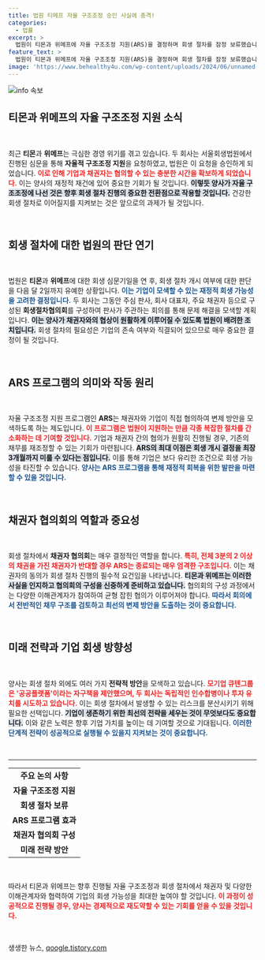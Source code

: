 ```yaml
---
title: 법원 티메프 자율 구조조정 승인 사실에 충격!
categories:
  - 법률
excerpt: >
  법원이 티몬과 위메프에 자율 구조조정 지원(ARS)을 결정하며 회생 절차를 잠정 보류했습니다. 두 기업은 채권자와 자율적 협의를 통해 회생 길을 모색하고 있으며, ARS가 무산될 경우 파산 가능성도 언급됩니다. 
feature_text: >
  법원이 티몬과 위메프에 자율 구조조정 지원(ARS)을 결정하며 회생 절차를 잠정 보류했습니다. 두 기업은 채권자와 자율적 협의를 통해 회생 길을 모색하고 있으며, ARS가 무산될 경우 파산 가능성도 언급됩니다. 
image: 'https://www.behealthy4u.com/wp-content/uploads/2024/06/unnamed-file.png'
---
```


<p><img src="https://www.behealthy4u.com/wp-content/uploads/2024/06/unnamed-file.png" alt="info 속보" /></p>

<h2 data-ke-size="size26">티몬과 위메프의 자율 구조조정 지원 소식</h2>

<p data-ke-size="size16">&nbsp;</p>

<p data-ke-size="size16">최근 <b>티몬</b>과 <b>위메프</b>는 극심한 경영 위기를 겪고 있습니다. 두 회사는 서울회생법원에서 진행된 심문을 통해 <b>자율적 구조조정 지원</b>을 요청하였고, 법원은 이 요청을 승인하게 되었습니다. <b><span style="color: #ee2323;">이로 인해 기업과 채권자는 협의할 수 있는 충분한 시간을 확보하게 되었습니다.</span></b> 이는 양사의 재정적 재건에 있어 중요한 기회가 될 것입니다. <b><span style="background-color: #21538527;">이렇듯 양사가 자율 구조조정에 나선 것은 향후 회생 절차 진행의 중요한 전환점으로 작용할 것입니다.</span></b> 건강한 회생 절차로 이어질지를 지켜보는 것은 앞으로의 과제가 될 것입니다.</p>

<p data-ke-size="size16">&nbsp;</p>

<h2 data-ke-size="size26">회생 절차에 대한 법원의 판단 연기</h2>

<p data-ke-size="size16">&nbsp;</p>

<p data-ke-size="size16">법원은 <b>티몬</b>과 <b>위메프</b>에 대한 회생 심문기일을 연 후, 회생 절차 개시 여부에 대한 판단을 다음 달 2일까지 유예한 상황입니다. <b><span style="color: #1a5490;">이는 기업이 모색할 수 있는 재정적 회생 가능성을 고려한 결정입니다.</span></b> 두 회사는 그동안 주심 판사, 회사 대표자, 주요 채권자 등으로 구성된 <b>회생절차협의회</b>를 구성하여 판사가 주관하는 회의를 통해 문제 해결을 모색할 계획입니다. <b><span style="background-color: #21538527;">이는 양사가 채권자와의 협상이 원활하게 이루어질 수 있도록 법원이 배려한 조치입니다.</span></b> 회생 절차의 필요성은 기업의 존속 여부와 직결되어 있으므로 매우 중요한 결정이 될 것입니다. </p>

<p data-ke-size="size16">&nbsp;</p>

<h2 data-ke-size="size26">ARS 프로그램의 의미와 작동 원리</h2>

<p data-ke-size="size16">&nbsp;</p>

<p data-ke-size="size16">자율 구조조정 지원 프로그램인 <b>ARS</b>는 채권자와 기업이 직접 협의하여 변제 방안을 모색하도록 하는 제도입니다. <b><span style="color: #ee2323;">이 프로그램은 법원이 지원하는 만큼 각종 복잡한 절차를 간소화하는 데 기여할 것입니다.</span></b> 기업과 채권자 간의 협의가 원활히 진행될 경우, 기존의 채무를 재조정할 수 있는 기회가 마련됩니다. <b><span style="background-color: #21538527;">ARS의 최대 이점은 회생 개시 결정을 최장 3개월까지 미룰 수 있다는 점입니다.</span></b> 이를 통해 기업은 보다 유리한 조건으로 회생 가능성을 타진할 수 있습니다. <b><span style="color: #1a5490;">양사는 ARS 프로그램을 통해 재정적 회복을 위한 발판을 마련할 수 있을 것입니다.</span></b></p>

<p data-ke-size="size16">&nbsp;</p>

<h2 data-ke-size="size26">채권자 협의회의 역할과 중요성</h2>

<p data-ke-size="size16">&nbsp;</p>

<p data-ke-size="size16">회생 절차에서 <b>채권자 협의회</b>는 매우 결정적인 역할을 합니다. <b><span style="color: #ee2323;">특히, 전체 3분의 2 이상의 채권을 가진 채권자가 반대할 경우 ARS는 종료되는 매우 엄격한 구조입니다.</span></b> 이는 채권자의 동의가 회생 절차 진행의 필수적 요건임을 나타냅니다. <b><span style="background-color: #21538527;">티몬과 위메프는 이러한 사실을 인지하고 협의회의 구성을 신중하게 준비하고 있습니다.</span></b> 협의회의 구성 과정에서는 다양한 이해관계자가 참여하여 균형 잡힌 협의가 이루어져야 합니다. <b><span style="color: #1a5490;">따라서 회의에서 전반적인 채무 구조를 검토하고 최선의 변제 방안을 도출하는 것이 중요합니다.</span></b></p>

<p data-ke-size="size16">&nbsp;</p>

<h2 data-ke-size="size26">미래 전략과 기업 회생 방향성</h2>

<p data-ke-size="size16">&nbsp;</p>

<p data-ke-size="size16">양사는 회생 절차 외에도 여러 가지 <b>전략적 방안</b>을 모색하고 있습니다. <b><span style="color: #ee2323;">모기업 큐텐그룹은 '공공플랫폼'이라는 자구책을 제안했으며, 두 회사는 독립적인 인수합병이나 투자 유치를 시도하고 있습니다.</span></b> 이는 회생 절차에서 발생할 수 있는 리스크를 분산시키기 위해 필요한 선택입니다. <b><span style="background-color: #21538527;">기업이 생존하기 위한 최선의 전략을 세우는 것이 무엇보다도 중요합니다.</span></b> 이와 같은 노력은 향후 기업 가치를 높이는 데 기여할 것으로 기대됩니다. <b><span style="color: #1a5490;">이러한 단계적 전략이 성공적으로 실행될 수 있을지 지켜보는 것이 중요합니다.</span></b></p>

<p data-ke-size="size16">&nbsp;</p>

<hr/>

<table style="width: 100%;">
    <tbody>
        <tr>
            <td style="text-align: center; height: 17px;"><b>주요 논의 사항</b></td>
        </tr>
        <tr>
            <td style="text-align: center; height: 17px;"><b>자율 구조조정 지원</b></td>
        </tr>
        <tr>
            <td style="text-align: center; height: 17px;"><b>회생 절차 보류</b></td>
        </tr>
        <tr>
            <td style="text-align: center; height: 17px;"><b>ARS 프로그램 효과</b></td>
        </tr>
        <tr>
            <td style="text-align: center; height: 17px;"><b>채권자 협의회 구성</b></td>
        </tr>
        <tr>
            <td style="text-align: center; height: 17px;"><b>미래 전략 방안</b></td>
        </tr>
    </tbody>
</table>

<p data-ke-size="size16">&nbsp;</p>

<p data-ke-size="size16">따라서 티몬과 위메프는 향후 진행될 자율 구조조정과 회생 절차에서 채권자 및 다양한 이해관계자와 협력하여 기업의 회생 가능성을 최대한 높여야 할 것입니다. <b><span style="color: #ee2323;">이 과정이 성공적으로 진행될 경우, 양사는 경제적으로 재도약할 수 있는 기회를 얻을 수 있을 것입니다.</span></b></p>

<p data-ke-size="size16">&nbsp;</p>
생생한 뉴스, <a href="https://qoogle.tistory.com" rel="dofollow">qoogle.tistory.com</a>


